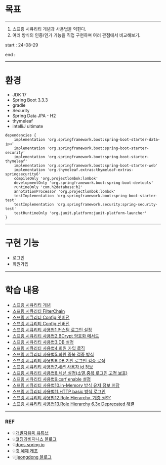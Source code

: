 # 목표

---
1. 스프링 시큐리티 개념과 사용법을 익힌다.
2. 여러 방식의 인증/인가 기능을 직접 구현하며 여러 관점에서 비교해보기.


start : 24-08-29 

end :

---

# 환경
- JDK 17
- Spring Boot 3.3.3
- gradle
- Security
- Spring Data JPA - H2
- thymeleaf
- intelliJ ultimate
```null
dependencies {
    implementation 'org.springframework.boot:spring-boot-starter-data-jpa'
    implementation 'org.springframework.boot:spring-boot-starter-security'
    implementation 'org.springframework.boot:spring-boot-starter-thymeleaf'
    implementation 'org.springframework.boot:spring-boot-starter-web'
    implementation 'org.thymeleaf.extras:thymeleaf-extras-springsecurity6'
    compileOnly 'org.projectlombok:lombok'
    developmentOnly 'org.springframework.boot:spring-boot-devtools'
    runtimeOnly 'com.h2database:h2'
    annotationProcessor 'org.projectlombok:lombok'
    testImplementation 'org.springframework.boot:spring-boot-starter-test'
    testImplementation 'org.springframework.security:spring-security-test'
    testRuntimeOnly 'org.junit.platform:junit-platform-launcher'
}
```

---
# 구현 기능
- 로그인
- 회원가입 

---
# 학습 내용
- [스프링 시큐리티 개념](info%2Fchp1_concept.md)
- [스프링 시큐리티 FilterChain](info%2Fchp2_SecurityFilterChain.md)
- [스프링 시큐리티 Config 옛버전](info%2Fchp3_manual1.md)
- [스프링 시큐리티 Config 신버전](info%2Fchp4_manual2.md)
- [스프링 시큐리티 사용법1.커스텀 로그인 설정](info%2Fchp4_manual2.md)
- [스프링 시큐리티 사용법2.BCrypt 암호화 메서드](info%2Fchp4_manual2.md)
- [스프링 시큐리티 사용법3.DB 설정](info%2Fchp4_manual2.md)
- [스프링 시큐리티 사용법4.회원 가입 로직](info%2Fchp4_manual2.md)
- [스프링 시큐리티 사용법5.회원 중복 검증 방식](info%2Fchp4_manual2.md)
- [스프링 시큐리티 사용법6.DB 기반 로그인 검증 로직](info%2Fchp4_manual2.md)
- [스프링 시큐리티 사용법7.세션 사용자 id 정보](info%2Fchp4_manual2.md)
- [스프링 시큐리티 사용법8.세션 설정(소멸,중복 로그인,고정 보호)](info%2Fchp4_manual2.md)
- [스프링 시큐리티 사용법9.csrf enable 설정](info%2Fchp4_manual2.md)
- [스프링 시큐리티 사용법10.in-Memory 방식 유저 정보 저장](info%2Fchp4_manual2.md)
- [스프링 시큐리티 사용법11.HTTP basic 방식 로그인](info%2Fchp4_manual2.md)
- [스프링 시큐리티 사용법12.Role Hierarchy '계층 권한'](info%2Fchp4_manual2.md)
- [스프링 시큐리티 사용법13.Role Hierarchy 6.3x Deprecated 해결](info%2Fchp4_manual2.md)
---
### REF
- 💡[개발자유미 유튜브](https://www.youtube.com/watch?v=y0PXQgrkb90&list=PLJkjrxxiBSFCKD9TRKDYn7IE96K2u3C3U&index=1)
- 💡[코딩과비지니스 블로그](https://coding-business.tistory.com/67)
- 💡[docs.spring.io](https://docs.spring.io/spring-security/reference/servlet/architecture.html#servlet-filterchainproxy)
- 💡[깃 예제 레포](https://github.com/jjeongdong/Springboot3_JPA_OAuth2_JWT_AWS)
- 💡[jjeongdong 블로그](https://velog.io/@jjeongdong/Spring-SpringBoot%EC%97%90-Spring-Security-%EC%A0%81%EC%9A%A9)
